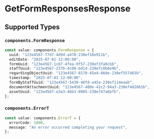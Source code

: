 # GetFormResponsesResponse


## Supported Types

### `components.FormResponse`

```typescript
const value: components.FormResponse = {
  uuid: "123e4567-77d7-4d9d-a478-230ef10e911b",
  editDate: "2025-07-01 12:00:00",
  formUuid: "123e4567-1c87-4fea-9f57-230ef3fa0cbb",
  staffUuid: "123e4567-237b-4c00-bd1d-230efc8b8e9b",
  regardingObjectUuid: "123e4567-8170-45e4-860e-230ef557465b",
  timestamp: "2025-07-01 12:00:00",
  formByStaffUuid: "123e4567-5439-40fd-a45a-230ef114eaab",
  documentAttachmentUuid: "123e4567-400e-42c2-94a3-230ef4d2861b",
  assetUuid: "123e4567-e3a3-4bb3-8005-230ef47a6bfb",
};
```

### `components.ErrorT`

```typescript
const value: components.ErrorT = {
  errorCode: 1000,
  message: "An error occurred completing your request",
};
```

